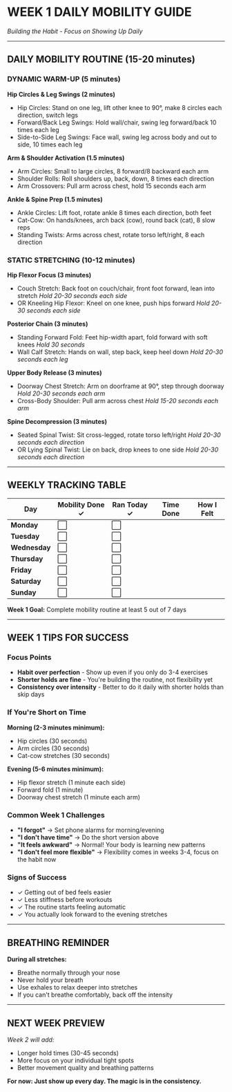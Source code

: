 # WEEK 1 DAILY MOBILITY GUIDE

_Building the Habit - Focus on Showing Up Daily_

---

## DAILY MOBILITY ROUTINE (15-20 minutes)

### DYNAMIC WARM-UP (5 minutes)

**Hip Circles & Leg Swings (2 minutes)**
- Hip Circles: Stand on one leg, lift other knee to 90°, make 8 circles each direction, switch legs
- Forward/Back Leg Swings: Hold wall/chair, swing leg forward/back 10 times each leg
- Side-to-Side Leg Swings: Face wall, swing leg across body and out to side, 10 times each leg

**Arm & Shoulder Activation (1.5 minutes)**
- Arm Circles: Small to large circles, 8 forward/8 backward each arm
- Shoulder Rolls: Roll shoulders up, back, down, 8 times each direction
- Arm Crossovers: Pull arm across chest, hold 15 seconds each arm

**Ankle & Spine Prep (1.5 minutes)**
- Ankle Circles: Lift foot, rotate ankle 8 times each direction, both feet
- Cat-Cow: On hands/knees, arch back (cow), round back (cat), 8 slow reps
- Standing Twists: Arms across chest, rotate torso left/right, 8 each direction

### STATIC STRETCHING (10-12 minutes)

**Hip Flexor Focus (3 minutes)**
- Couch Stretch: Back foot on couch/chair, front foot forward, lean into stretch _Hold 20-30 seconds each side_
- OR Kneeling Hip Flexor: Kneel on one knee, push hips forward _Hold 20-30 seconds each side_

**Posterior Chain (3 minutes)**
- Standing Forward Fold: Feet hip-width apart, fold forward with soft knees _Hold 30 seconds_
- Wall Calf Stretch: Hands on wall, step back, keep heel down _Hold 20-30 seconds each leg_

**Upper Body Release (3 minutes)**
- Doorway Chest Stretch: Arm on doorframe at 90°, step through doorway _Hold 20-30 seconds each arm_
- Cross-Body Shoulder: Pull arm across chest _Hold 15-20 seconds each arm_

**Spine Decompression (3 minutes)**
- Seated Spinal Twist: Sit cross-legged, rotate torso left/right _Hold 20-30 seconds each direction_
- OR Lying Spinal Twist: Lie on back, drop knees to one side _Hold 20-30 seconds each direction_

---

## WEEKLY TRACKING TABLE

| Day           | Mobility Done ✓ | Ran Today ✓ | Time Done | How I Felt |
| ------------- | --------------- | ----------- | --------- | ---------- |
| **Monday**    | ⬜               | ⬜           |           |            |
| **Tuesday**   | ⬜               | ⬜           |           |            |
| **Wednesday** | ⬜               | ⬜           |           |            |
| **Thursday**  | ⬜               | ⬜           |           |            |
| **Friday**    | ⬜               | ⬜           |           |            |
| **Saturday**  | ⬜               | ⬜           |           |            |
| **Sunday**    | ⬜               | ⬜           |           |            |

**Week 1 Goal:** Complete mobility routine at least 5 out of 7 days

---

## WEEK 1 TIPS FOR SUCCESS

### Focus Points

- **Habit over perfection** - Show up even if you only do 3-4 exercises
- **Shorter holds are fine** - You're building the routine, not flexibility yet
- **Consistency over intensity** - Better to do it daily with shorter holds than skip days

### If You're Short on Time

**Morning (2-3 minutes minimum):**

- Hip circles (30 seconds)
- Arm circles (30 seconds)
- Cat-cow stretches (30 seconds)

**Evening (5-6 minutes minimum):**

- Hip flexor stretch (1 minute each side)
- Forward fold (1 minute)
- Doorway chest stretch (1 minute each arm)

### Common Week 1 Challenges

- **"I forgot"** → Set phone alarms for morning/evening
- **"I don't have time"** → Do the short version above
- **"It feels awkward"** → Normal! Your body is learning new patterns
- **"I don't feel more flexible"** → Flexibility comes in weeks 3-4, focus on the habit now

### Signs of Success

- ✓ Getting out of bed feels easier
- ✓ Less stiffness before workouts
- ✓ The routine starts feeling automatic
- ✓ You actually look forward to the evening stretches

---

## BREATHING REMINDER

**During all stretches:**

- Breathe normally through your nose
- Never hold your breath
- Use exhales to relax deeper into stretches
- If you can't breathe comfortably, back off the intensity

---

## NEXT WEEK PREVIEW

_Week 2 will add:_

- Longer hold times (30-45 seconds)
- More focus on your individual tight spots
- Better movement quality and breathing patterns

**For now: Just show up every day. The magic is in the consistency.**